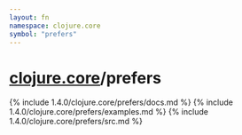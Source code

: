 ```yaml
---
layout: fn
namespace: clojure.core
symbol: "prefers"
---
```


# [clojure.core](../)/prefers

{% include 1.4.0/clojure.core/prefers/docs.md %}
{% include 1.4.0/clojure.core/prefers/examples.md %}
{% include 1.4.0/clojure.core/prefers/src.md %}

